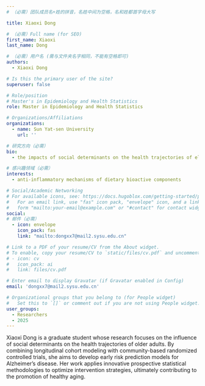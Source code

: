 ```yaml
---
# （必需）团队成员名+姓的拼音，名姓中间为空格，名和姓都首字母大写

title: Xiaoxi Dong

# （必需）Full name (for SEO)
first_name: Xiaoxi
last_name: Dong

# （必需）用户名 (需与文件夹名字相同，不能有空格即可)
authors:
  - Xiaoxi Dong

# Is this the primary user of the site?
superuser: false

# Role/position
# Master's in Epidemiology and Health Statistics
role: Master in Epidemiology and Health Statistics

# Organizations/Affiliations
organizations:
  - name: Sun Yat-sen University
    url: ''

# 研究方向（必需）
bio: 
  - the impacts of social determinants on the health trajectories of elderly populations

# 感兴趣领域（必需）
interests:
  - anti-inflammatory mechanisms of dietary bioactive components

# Social/Academic Networking
# For available icons, see: https://docs.hugoblox.com/getting-started/page-builder/#icons
#   For an email link, use "fas" icon pack, "envelope" icon, and a link in the
#   form "mailto:your-email@example.com" or "#contact" for contact widget.
social:
# 邮件（必需）
  - icon: envelope
    icon_pack: fas
    link: "mailto:dongxx7@mail2.sysu.edu.cn"

# Link to a PDF of your resume/CV from the About widget.
# To enable, copy your resume/CV to `static/files/cv.pdf` and uncomment the lines below.
# - icon: cv
#   icon_pack: ai
#   link: files/cv.pdf

# Enter email to display Gravatar (if Gravatar enabled in Config)
email: 'dongxx7@mail2.sysu.edu.cn'

# Organizational groups that you belong to (for People widget)
#   Set this to `[]` or comment out if you are not using People widget.
user_groups:
  - Researchers
  - 2025
---
```


Xiaoxi Dong is a graduate student whose research focuses on the influence of social determinants on the health trajectories of older adults. By combining longitudinal cohort modeling with community-based randomized controlled trials, she aims to develop early risk prediction models for Alzheimer’s disease. Her work applies innovative prospective statistical methodologies to optimize intervention strategies, ultimately contributing to the promotion of healthy aging.


